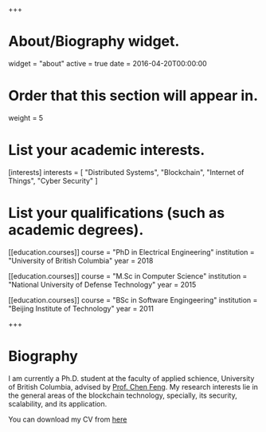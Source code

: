 +++
# About/Biography widget.
widget = "about"
active = true
date = 2016-04-20T00:00:00

# Order that this section will appear in.
weight = 5

# List your academic interests.
[interests]
  interests = [
    "Distributed Systems",
    "Blockchain",
    "Internet of Things",
    "Cyber Security"
  ]

# List your qualifications (such as academic degrees).
[[education.courses]]
  course = "PhD in Electrical Engineering"
  institution = "University of British Columbia"
  year = 2018

[[education.courses]]
  course = "M.Sc in Computer Science"
  institution = "National University of Defense Technology"
  year = 2015

[[education.courses]]
  course = "BSc in Software Engingeering"
  institution = "Beijing Institute of Technology"
  year = 2011

+++

# Biography

I am currently a Ph.D. student at the faculty of applied schience, University of British Columbia, advised by [Prof. Chen Feng](https://people.ok.ubc.ca/cfeng01/index.html).
My research interests lie in the general areas of the blockchain technology, specially, its security, scalability, and its application.

You can download my CV from [here](https://fangyugai.me/files/cv.pdf)
